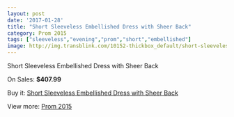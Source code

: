```yaml
---
layout: post
date: '2017-01-28'
title: "Short Sleeveless Embellished Dress with Sheer Back"
category: Prom 2015
tags: ["sleeveless","evening","prom","short","embellished"]
image: http://img.transblink.com/10152-thickbox_default/short-sleeveless-embellished-dress-with-sheer-back.jpg
---
```

Short Sleeveless Embellished Dress with Sheer Back

On Sales: **$407.99**
<a href="https://www.transblink.com/en/prom-2015/3294-short-sleeveless-embellished-dress-with-sheer-back.html"><amp-img layout="responsive" width="600" height="600" src="//img.transblink.com/10152-thickbox_default/short-sleeveless-embellished-dress-with-sheer-back.jpg" alt="Short Sleeveless Embellished Dress with Sheer Back 0" /></a>
<a href="https://www.transblink.com/en/prom-2015/3294-short-sleeveless-embellished-dress-with-sheer-back.html"><amp-img layout="responsive" width="600" height="600" src="//img.transblink.com/10154-thickbox_default/short-sleeveless-embellished-dress-with-sheer-back.jpg" alt="Short Sleeveless Embellished Dress with Sheer Back 1" /></a>
<a href="https://www.transblink.com/en/prom-2015/3294-short-sleeveless-embellished-dress-with-sheer-back.html"><amp-img layout="responsive" width="600" height="600" src="//img.transblink.com/10153-thickbox_default/short-sleeveless-embellished-dress-with-sheer-back.jpg" alt="Short Sleeveless Embellished Dress with Sheer Back 2" /></a>

Buy it: [Short Sleeveless Embellished Dress with Sheer Back](https://www.transblink.com/en/prom-2015/3294-short-sleeveless-embellished-dress-with-sheer-back.html "Short Sleeveless Embellished Dress with Sheer Back")

View more: [Prom 2015](https://www.transblink.com/en/10-prom-2015 "Prom 2015")